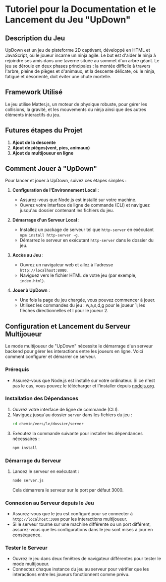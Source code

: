 # Tutoriel pour la Documentation et le Lancement du Jeu "UpDown"

## Description du Jeu
UpDown est un jeu de plateforme 2D captivant, développé en HTML et JavaScript, où le joueur incarne un ninja agile. Le but est d'aider le ninja à rejoindre ses amis dans une taverne située au sommet d'un arbre géant. Le jeu se déroule en deux phases principales : la montée difficile à travers l'arbre, pleine de pièges et d'animaux, et la descente délicate, où le ninja, fatigué et désorienté, doit éviter une chute mortelle.

## Framework Utilisé
Le jeu utilise Matter.js, un moteur de physique robuste, pour gérer les collisions, la gravité, et les mouvements du ninja ainsi que des autres éléments interactifs du jeu.

## Futures étapes du Projet
1. **Ajout de la descente**
2. **Ajout de pièges(vent, pics, animaux)**
3. **Ajout du multijoueur en ligne**


## Comment Jouer à "UpDown"

Pour lancer et jouer à UpDown, suivez ces étapes simples :

1. **Configuration de l'Environnement Local** :
   - Assurez-vous que Node.js est installé sur votre machine.
   - Ouvrez votre interface de ligne de commande (CLI) et naviguez jusqu'au dossier contenant les fichiers du jeu.

2. **Démarrage d'un Serveur Local** :
   - Installez un package de serveur tel que `http-server` en exécutant `npm install http-server -g`.
   - Démarrez le serveur en exécutant `http-server` dans le dossier du jeu.

3. **Accès au Jeu** :
   - Ouvrez un navigateur web et allez à l'adresse `http://localhost:8080`.
   - Naviguez vers le fichier HTML de votre jeu (par exemple, `index.html`).

4. **Jouer à UpDown** :
   - Une fois la page du jeu chargée, vous pouvez commencer à jouer.
   - Utilisez les commandes du jeu : w,a,s,d,g pour le joueur 1; les flèches directionnelles et l pour le joueur 2.

## Configuration et Lancement du Serveur Multijoueur

Le mode multijoueur de "UpDown" nécessite le démarrage d'un serveur backend pour gérer les interactions entre les joueurs en ligne. Voici comment configurer et démarrer ce serveur.

### Prérequis
- Assurez-vous que Node.js est installé sur votre ordinateur. Si ce n'est pas le cas, vous pouvez le télécharger et l'installer depuis [nodejs.org](https://nodejs.org/).

### Installation des Dépendances
1. Ouvrez votre interface de ligne de commande (CLI).
2. Naviguez jusqu'au dossier `server` dans les fichiers du jeu :
    ```bash
    cd chemin/vers/le/dossier/server
    ```
3. Exécutez la commande suivante pour installer les dépendances nécessaires :
    ```bash
    npm install
    ```

### Démarrage du Serveur
1. Lancez le serveur en exécutant :
    ```bash
    node server.js
    ```
   Cela démarrera le serveur sur le port par défaut 3000.

### Connexion au Serveur depuis le Jeu
- Assurez-vous que le jeu est configuré pour se connecter à `http://localhost:3000` pour les interactions multijoueur.
- Si le serveur tourne sur une machine différente ou un port différent, assurez-vous que les configurations dans le jeu sont mises à jour en conséquence.

### Tester le Serveur
- Ouvrez le jeu dans deux fenêtres de navigateur différentes pour tester le mode multijoueur.
- Connectez chaque instance du jeu au serveur pour vérifier que les interactions entre les joueurs fonctionnent comme prévu.

